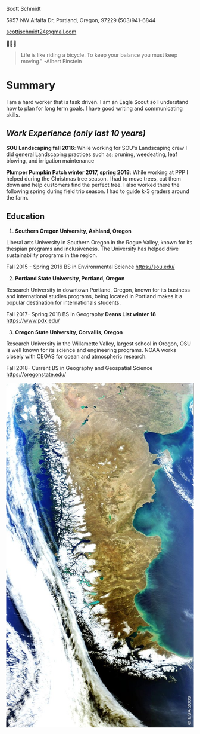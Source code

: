 Scott Schmidt

5957 NW Alfalfa Dr, Portland, Oregon, 97229
(503)941-6844

scottjschmidt24@gmail.com

:evergreen_tree::globe_with_meridians::cyclone:

> Life is like riding a bicycle.
>To keep your balance you must keep moving."
>-Albert Einstein

# Summary

I am a hard worker that is task driven. I am an Eagle Scout so I understand how to plan for long term goals. I have good writing and communicating skills.

## *Work Experience (only last 10 years)*
**SOU Landscaping fall 2016**: While working for SOU's Landscaping crew I did general Landscaping practices such as; pruning, weedeating, leaf blowing, and irrigation maintenance

**Plumper Pumpkin Patch winter 2017, spring 2018**: While working at PPP I helped during the Christmas tree season. I had to move trees, cut them down and help customers find the perfect tree. I also worked there the following spring during field trip season. I had to guide k-3 graders around the farm.

## Education

1. **Southern Oregon University, Ashland, Oregon**

Liberal arts University in Southern Oregon in the Rogue Valley, known for its thespian programs and inclusiveness. The University has helped drive sustainability programs in the region.   


Fall 2015 - Spring 2016
BS in Environmental Science
https://sou.edu/

2. **Portland State University, Portland, Oregon**

Research University in downtown Portland, Oregon, known for its business and international studies programs, being located in Portland makes it a popular destination for internationals students.

Fall 2017- Spring 2018
BS in Geography
**Deans List winter 18**
https://www.pdx.edu/

3. **Oregon State University, Corvallis, Oregon**

Research University in the Willamette Valley, largest school in Oregon, OSU is well known for its science and engineering programs. NOAA works closely with CEOAS for ocean and atmospheric research.

Fall 2018- Current
BS in Geography and Geospatial Science
https://oregonstate.edu/


![Patagonia From Space](Photo_1.jpg)
